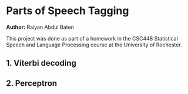 # Parts of Speech Tagging 

**Author:** Raiyan Abdul Baten

This project was done as part of a homework in the CSC448 Statistical Speech and Language Processing course at the University of Rochester.

## 1. Viterbi decoding

## 2. Perceptron
